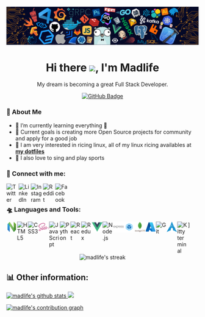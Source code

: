 <!-- <a href="#"><img width="100%" height="auto" src="https://i.imgur.com/iXuL1HG.png" height="175px"/></a> -->
![banner.png](./github-banner.png)
<h1 align="center">Hi there <img src="https://raw.githubusercontent.com/MartinHeinz/MartinHeinz/master/wave.gif" width="30px">, I'm Madlife</h1>
<div align="center">
  My dream is becoming a great Full Stack Developer.
  <p align="center">
    <a href="https://github.com/TamTH-Dev?tab=followers"><img src="https://img.shields.io/github/followers/TamTH-Dev?label=Followers&style=social" alt="GitHub Badge"></a>
  </p>
</div>


### 🙋 About Me

- 🌱 I’m currently learning everything 🤣
- 🥅 Current goals is creating more Open Source projects for community and apply for a good job
- 🐧 I am very interested in ricing linux, all of my linux ricing availables at **[my dotfiles](https://github.com/TamTH-Dev/dotfiles)** 
- 🏁 I also love to sing and play sports

### 🚀 Connect with me:

[<img align="left" alt="Twitter" width="32px" src="https://img.icons8.com/fluent/48/000000/twitter.png" />][twitter]
[<img align="left" alt="LinkedIn" width="32px" src="https://img.icons8.com/fluent/48/000000/linkedin.png" />][linkedin]
[<img align="left" alt="Instagram" width="32px" src="https://img.icons8.com/fluent/48/000000/instagram-new.png" />][instagram]
[<img align="left" alt="Reddit" width="32px" src="https://img.icons8.com/fluent/48/000000/reddit.png" />][reddit]
[<img align="left" alt="Facebook" width="32px" src="https://img.icons8.com/fluent/48/000000/facebook-new.png" />][facebook]

<br />
<br />

### 🛸 Languages and Tools:

<p align="left">
  <a href="https://neovim.io/" target="_blank">
    <img align="left" alt="Neovim" width="28px" src="https://raw.githubusercontent.com/github/explore/main/topics/neovim/neovim.png" />
  </a>
  <a href="https://developer.mozilla.org/en-US/docs/Web/HTML" target="_blank">
    <img align="left" alt="HTML5" width="28px" src="https://img.icons8.com/color/48/000000/html-5.png" />
  </a>
  <a href="https://developer.mozilla.org/en-US/docs/Web/CSS" target="_blank">
    <img align="left" alt="CSS3" width="28px" src="https://img.icons8.com/color/48/000000/css3.png" />
  </a>
  <a href="https://sass-lang.com/" target="_blank">
    <img align="left" alt="Sass" width="28px" src="https://raw.githubusercontent.com/github/explore/main/topics/sass/sass.png" />]
  </a>
  <a href="https://developer.mozilla.org/en-US/docs/Web/JavaScript" target="_blank">
    <img align="left" alt="JavaScript" width="28px" src="https://img.icons8.com/color/48/000000/javascript.png" />
  </a>
  <a href="https://www.python.org/" target="_blank">
    <img align="left" alt="Python" width="28px" src="https://img.icons8.com/color/48/000000/python.png" />
  </a>
  <a href="https://reactjs.org/" target="_blank">
    <img align="left" alt="React" width="28px" src="https://img.icons8.com/color/48/000000/react-native.png" />
  </a href="">
  <a href="https://redux.js.org/" target="_blank">
    <img align="left" alt="Redux" width="28px" src="https://img.icons8.com/color/48/000000/redux.png" />
  </a>
  <a href="https://vuejs.org/" target="_blank">
    <img align="left" alt="Vue" width="28px" src="https://raw.githubusercontent.com/github/explore/main/topics/vue/vue.png" />
  </a>
  <a href="https://nodejs.org/en/" target="_blank">
    <img align="left" alt="Node.js" width="28px" src="https://img.icons8.com/color/48/000000/nodejs.png" />
  </a>
  <a href="https://expressjs.com/" target="_blank">
    <img align="left" alt="ExpressJS" width="28px" src="https://raw.githubusercontent.com/devicons/devicon/master/icons/express/express-original-wordmark.svg" />
  </a>
  <a href="https://webpack.js.org/" target="_blank">
    <img align="left" alt="Webpack" width="28px" src="https://raw.githubusercontent.com/github/explore/main/topics/webpack/webpack.png" />
  </a>
  <a href="https://www.mongodb.com/" target="_blank">
    <img align="left" alt="MongoDB" width="28px" src="https://raw.githubusercontent.com/devicons/devicon/master/icons/mongodb/mongodb-original-wordmark.svg" />
  </a>
  <a href="https://azure.microsoft.com/en-us/" target="_blank">
    <img align="left" alt="Azure" width="28px" src="https://raw.githubusercontent.com/github/explore/main/topics/azure/azure.png" />
  </a>
  <a href="https://git-scm.com/" target="_blank">
    <img align="left" alt="Git" width="28px" src="https://img.icons8.com/color/48/000000/git.png" />
  </a>
  <a href="https://archlinux.org/" target="_blank">
    <img align="left" alt="ArchLinux" width="28px" src="https://raw.githubusercontent.com/github/explore/main/topics/archlinux/archlinux.png" />
  </a>
  <a href="https://sw.kovidgoyal.net/kitty/" target="_blank">
    <img align="left" alt="Kitty terminal" width="28px" src="https://img.icons8.com/color/48/000000/kitty.png" />
  </a>
</p>

<br />

<p align="center"><img title="🔥 Get streak stats for your profile at git.io/streak-stats" alt="madlife's streak" src="https://github-readme-streak-stats.herokuapp.com/?user=TamTH-Dev&theme=black-ice&hide_border=true&stroke=0000&background=060A0CD0"/></p>

## 📊 Other information:

<a href="https://github.com/TamTH-Dev" target="_blank">
  <img src="https://github-readme-stats.vercel.app/api?username=TamTH-Dev&show_icons=true&count_private=true&theme=react&hide_border=true&bg_color=0D1117" alt="madlife's github stats"/>
</a>
<a href="https://github.com/TamTH-Dev" target="_blank">
  <img src="https://github-readme-stats.vercel.app/api/top-langs/?username=TamTH-Dev&langs_count=8&count_private=true&layout=compact&theme=react&hide_border=true&bg_color=0D1117" />
</a>

<br />

<a href="https://github.com/TamTH-Dev" target="_blank"><img alt="madlife's contribution graph" src="https://activity-graph.herokuapp.com/graph?username=TamTH-Dev&bg_color=0D1117&color=5BCDEC&line=5BCDEC&point=FFFFFF&hide_border=true" /></a>

[twitter]: https://twitter.com/Madlife48902037
[linkedin]: https://www.linkedin.com/in/tam-tran-11a6ba1a1
[instagram]: https://www.instagram.com/madlife_th
[reddit]: https://www.reddit.com/user/Madlife_S
[facebook]: https://www.facebook.com/profile.php?id=100005755451639
